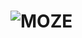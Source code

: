 # ![MOZE](https://playerhud.com/wp-content/uploads/2019/08/Borderlands-3-Moze-Character-Trailer_sm.jpg)
